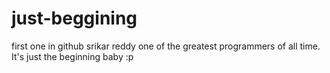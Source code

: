 # just-beggining
first one in github
srikar reddy one of the greatest programmers of all time.
It's just the beginning baby :p
